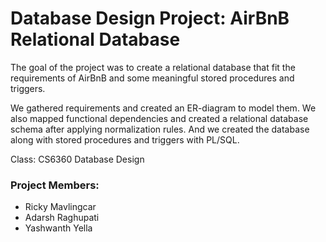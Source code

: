 # Database Design Project: AirBnB Relational Database
The goal of the project was to create a relational database that fit the requirements of AirBnB and some meaningful stored procedures and triggers. 

We gathered requirements and created an ER-diagram to model them. We also mapped functional dependencies and created a relational database schema after applying normalization rules. And we created the database along with stored procedures and triggers with PL/SQL.

Class: CS6360 Database Design

### Project Members:
- Ricky Mavlingcar
- Adarsh Raghupati
- Yashwanth Yella